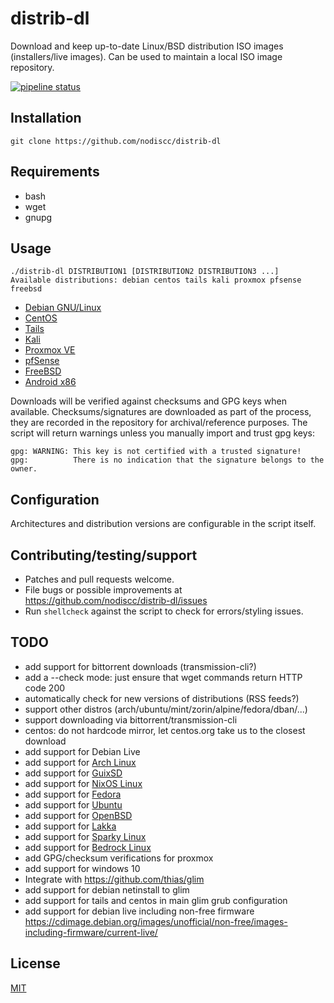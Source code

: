# distrib-dl

Download and keep up-to-date Linux/BSD distribution ISO images (installers/live images). Can be used to maintain a local ISO image repository.

[![pipeline status](https://gitlab.com/nodiscc/distrib-dl/badges/master/pipeline.svg)](https://gitlab.com/nodiscc/distrib-dl/commits/master)

## Installation

`git clone https://github.com/nodiscc/distrib-dl`

## Requirements

 * bash
 * wget
 * gnupg

## Usage

```
./distrib-dl DISTRIBUTION1 [DISTRIBUTION2 DISTRIBUTION3 ...]
Available distributions: debian centos tails kali proxmox pfsense freebsd
```

* [Debian GNU/Linux](https://www.debian.org/)
* [CentOS](https://www.centos.org/)
* [Tails](https://tails.boum.org/)
* [Kali](https://www.kali.org/)
* [Proxmox VE](https://pve.proxmox.com/wiki/Main_Page)
* [pfSense](https://www.pfsense.org/download/)
* [FreeBSD](https://www.freebsd.org/)
* [Android x86](https://www.android-x86.org/)

Downloads will be verified against checksums and GPG keys when available. Checksums/signatures are downloaded as part of the process, they are recorded in the repository for archival/reference purposes. The script will return warnings unless you manually import and trust gpg keys:

```
gpg: WARNING: This key is not certified with a trusted signature!
gpg:          There is no indication that the signature belongs to the owner.
```

## Configuration

Architectures and distribution versions are configurable in the script itself.

## Contributing/testing/support

 * Patches and pull requests welcome.
 * File bugs or possible improvements at https://github.com/nodiscc/distrib-dl/issues
 * Run `shellcheck` against the script to check for errors/styling issues.

## TODO

* add support for bittorrent downloads (transmission-cli?)
* add a --check mode: just ensure that wget commands return HTTP code 200
* automatically check for new versions of distributions (RSS feeds?)
* support other distros (arch/ubuntu/mint/zorin/alpine/fedora/dban/...)
* support downloading via bittorrent/transmission-cli
* centos: do not hardcode mirror, let centos.org take us to the closest download
* add support for Debian Live
* add support for [Arch Linux](https://www.archlinux.org/)
* add support for [GuixSD](https://www.gnu.org/software/guix/)
* add support for [NixOS Linux](https://nixos.org/)
* add support for [Fedora](https://getfedora.org/)
* add support for [Ubuntu](https://www.ubuntu.com/)
* add support for [OpenBSD](https://www.openbsd.org/)
* add support for [Lakka](https://www.lakka.tv/)
* add support for [Sparky Linux](https://sparkylinux.org/)
* add support for [Bedrock Linux](https://bedrocklinux.org/)
* add GPG/checksum verifications for proxmox
* add support for windows 10
* Integrate with https://github.com/thias/glim
* add support for debian netinstall to glim
* add support for tails and centos in main glim grub configuration
* add support for debian live including non-free firmware https://cdimage.debian.org/images/unofficial/non-free/images-including-firmware/current-live/

## License

[MIT](https://opensource.org/licenses/MIT)